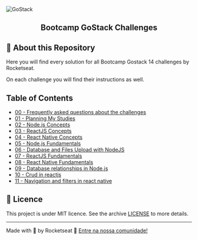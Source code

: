 <img alt="GoStack" src="https://camo.githubusercontent.com/a869a2aaab296ef925343d7e76518cd213eb0a30/68747470733a2f2f73746f726167652e676f6f676c65617069732e636f6d2f676f6c64656e2d77696e642f626f6f7463616d702d676f737461636b2f6865616465722d6465736166696f732d6e65772e706e67" />
<h2 align="center">
  Bootcamp GoStack Challenges
</h2>

## :rocket: About this Repository

Here you will find every solution for all Bootcamp Gostack 14 challenges by Rocketseat.

On each challenge you will find their instructions as well.

## Table of Contents

- [00 - Frequently asked questions about the challenges](https://www.notion.so/725dfe05ad554ba48323ff7a39302d9e?v=3644f75c6ff847319c42324d2a35eed8)
- [01 - Planning My Studies](https://github.com/vitor-martinss/bootcamp-gostack-challenges/tree/main/02-node.js-concepts)
- [02 - Node.js Concepts](https://github.com/vitor-martinss/bootcamp-gostack-challenges/tree/main/02-node.js-concepts)
- [03 - ReactJS Concepts](https://github.com/vitor-martinss/bootcamp-gostack-challenges/tree/main/03-reactjs-concepts)
- [04 - React Native Concepts](https://github.com/vitor-martinss/bootcamp-gostack-challenges/tree/main/04-react-native-concepts)
- [05 - Node.js Fundamentals](https://github.com/Rocketseat/bootcamp-gostack-desafios/tree/master/desafio-fundamentos-nodejs)
- [06 - Database and Files Upload with NodeJS](https://github.com/vitor-martinss/bootcamp-gostack-challenges/tree/main/06-database-and-files-upload-with-node.js)
- [07 - ReactJS Fundamentals](https://github.com/vitor-martinss/bootcamp-gostack-challenges/tree/main/07-reactjs-fundamentals)
- [08 - React Native Fundamentals](https://github.com/vitor-martinss/bootcamp-gostack-challenges/tree/main/08-react-native-fundamentals)
- [09 - Database relationships in Node.js](https://github.com/vitor-martinss/bootcamp-gostack-challenges/tree/main/09-database-relationships-in-node.js)
- [10 - Crud in reactjs](https://github.com/vitor-martinss/bootcamp-gostack-challenges/tree/main/10-crud-in-reactjs)
- [11 - Navigation and filters in react native](https://github.com/vitor-martinss/bootcamp-gostack-challenges/tree/main/11-navigation-and-filters-in-react-native)

## :memo: Licence

This project is under MIT licence. See the archive [LICENSE](LICENSE) to more details.

---

Made with 💜 by Rocketseat :wave: [Entre na nossa comunidade!](https://discordapp.com/invite/gCRAFhc)
